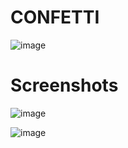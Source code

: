 # CONFETTI

![image](https://user-images.githubusercontent.com/72864817/197387148-8ec93d13-179e-4d15-852f-baf0aab7b899.png)

# Screenshots

![image](https://user-images.githubusercontent.com/72864817/197387223-006bb5aa-0716-40c9-9cd0-ec5ce3dc29cd.png)


![image](https://user-images.githubusercontent.com/72864817/197387270-646ff69d-8446-48b1-81ab-ed42566b338a.png)